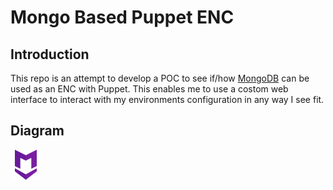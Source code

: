 # Mongo Based Puppet ENC

## Introduction

This repo is an attempt to develop a POC to see if/how [MongoDB](https://www.mongodb.com/)
 can be used as an ENC with Puppet.  This enables me to use a costom web interface to interact with my environments configuration in any way I see fit.

## Diagram

![alt text](https://github.com/adam-p/markdown-here/raw/master/src/common/images/icon48.png "Logo Title Text 1")
